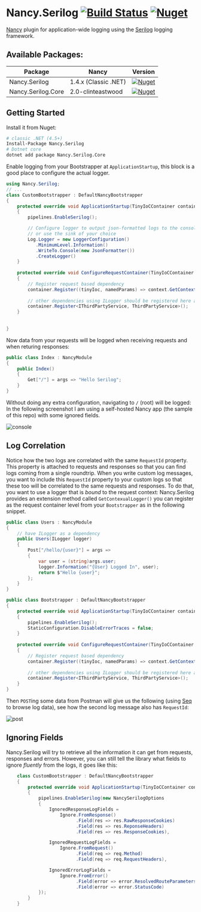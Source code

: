 # Nancy.Serilog [![Build Status](https://travis-ci.org/Zaid-Ajaj/Nancy.Serilog.svg?branch=master)](https://travis-ci.org/Zaid-Ajaj/Nancy.Serilog) [![Nuget](https://img.shields.io/nuget/v/Nancy.Serilog.svg?colorB=green)](https://www.nuget.org/packages/Nancy.Serilog)

[Nancy](https://github.com/NancyFx/Nancy) plugin for application-wide logging using the [Serilog](https://github.com/serilog/serilog) logging framework.

## Available Packages:

| Package | Nancy  | Version |
| --------- | ------------- | ------------- |
| Nancy.Serilog | 1.4.x (Classic .NET)  | [![Nuget](https://img.shields.io/nuget/v/Nancy.Serilog.svg?colorB=green)](https://www.nuget.org/packages/Nancy.Serilog) |
| Nancy.Serilog.Core | 2.0-clinteastwood  | [![Nuget](https://img.shields.io/nuget/v/Nancy.Serilog.Core.svg?colorB=green)](https://www.nuget.org/packages/Nancy.Serilog.Core)  |

## Getting Started
Install it from Nuget:
```bash
# classic .NET (4.5+)
Install-Package Nancy.Serilog 
# Dotnet core
dotnet add package Nancy.Serilog.Core
```
Enable logging from your Bootstrapper at `ApplicationStartup`, this block is a good place to configure the actual logger. 
```cs
using Nancy.Serilog;
// ...
class CustomBootstrapper : DefaultNancyBootstrapper
{
    protected override void ApplicationStartup(TinyIoCContainer container, IPipelines pipelines)
    {
        pipelines.EnableSerilog();

        // Configure logger to output json-formatted logs to the console
        // or use the sink of your choice 
        Log.Logger = new LoggerConfiguration()
           .MinimumLevel.Information()
           .WriteTo.Console(new JsonFormatter())
           .CreateLogger()
    }
    
    protected override void ConfigureRequestContainer(TinyIoCContainer container, NancyContext context)
    {
        // Register request based dependency
        container.Register((tinyIoc, namedParams) => context.GetContextualLogger());
        
        // other dependencies using ILogger should be registered here as well
        container.Register<IThirdPartyService, ThirdPartyService>(); 
    }
    
    
}
```
Now data from your requests will be logged when receiving requests and when returing responses:
```cs
public class Index : NancyModule
{
    public Index()
    {
        Get["/"] = args => "Hello Serilog";
    }
}
```
Without doing any extra configuration, navigating to `/` (root) will be logged: In the following screenshot I am using a self-hosted Nancy app (the sample of this repo) with some ignored fields.

![console](https://user-images.githubusercontent.com/13316248/33915081-af7128e2-dfa1-11e7-8d58-1dd6b191e86a.png)


## Log Correlation
 Notice how the two logs are correlated with the same `RequestId` property. This property is attached to requests and responses so that you can find logs coming from a single roundtrip. When you write custom log messages, you want to include this `RequestId` property to your custom logs so that these too will be correlated to the same requests and responses. To do that, you want to use a logger that is *bound* to the request context: Nancy.Serilog provides an extension method called `GetContexualLogger()` you can register as the request container level from your `Bootstrapper` as in the following snippet.

```csharp
public class Users : NancyModule
{
    // have ILogger as a dependency
    public Users(ILogger logger)
    {
        Post["/hello/{user}"] = args =>
        {
            var user = (string)args.user;
            logger.Information("{User} Logged In", user);
            return $"Hello {user}";
        };
    }
}

public class Bootstrapper : DefaultNancyBootstrapper
{
    protected override void ApplicationStartup(TinyIoCContainer container, IPipelines pipelines)
    {
        pipelines.EnableSerilog();
        StaticConfiguration.DisableErrorTraces = false;
    }
    
    protected override void ConfigureRequestContainer(TinyIoCContainer container, NancyContext context)
    {
        // Register request based dependency
        container.Register((tinyIoc, namedParams) => context.GetContextualLogger());
        
        // other dependencies using ILogger should be registered here as well
        container.Register<IThirdPartyService, ThirdPartyService>(); 
    }
}
```

Then `POST`ing some data from Postman will give us the following (using [Seq](https://getseq.net/) to browse log data), see how the second log message also has `RequestId`:  

![post](https://user-images.githubusercontent.com/13316248/33915879-287f96ac-dfa6-11e7-9d59-d176909f9a1f.png)

## Ignoring Fields
Nancy.Serilog will try to retrieve all the information it can get from requests, responses and errors. However, you can still tell the library what fields to ignore *fluently* from the logs, it goes like this: 
```cs
    class CustomBootstrapper : DefaultNancyBootstrapper
    {
        protected override void ApplicationStartup(TinyIoCContainer container, IPipelines pipelines)
        {
            pipelines.EnableSerilog(new NancySerilogOptions
            {
                IgnoredResponseLogFields = 
                    Ignore.FromResponse()
                          .Field(res => res.RawResponseCookies)
                          .Field(res => res.ReponseHeaders)
                          .Field(res => res.ResponseCookies),

                IgnoredRequestLogFields = 
                    Ignore.FromRequest()
                          .Field(req => req.Method)
                          .Field(req => req.RequestHeaders),

                IgnoredErrorLogFields = 
                    Ignore.FromError() 
                          .Field(error => error.ResolvedRouteParameters)
                          .Field(error => error.StatusCode)
            });
        }
    }
```
